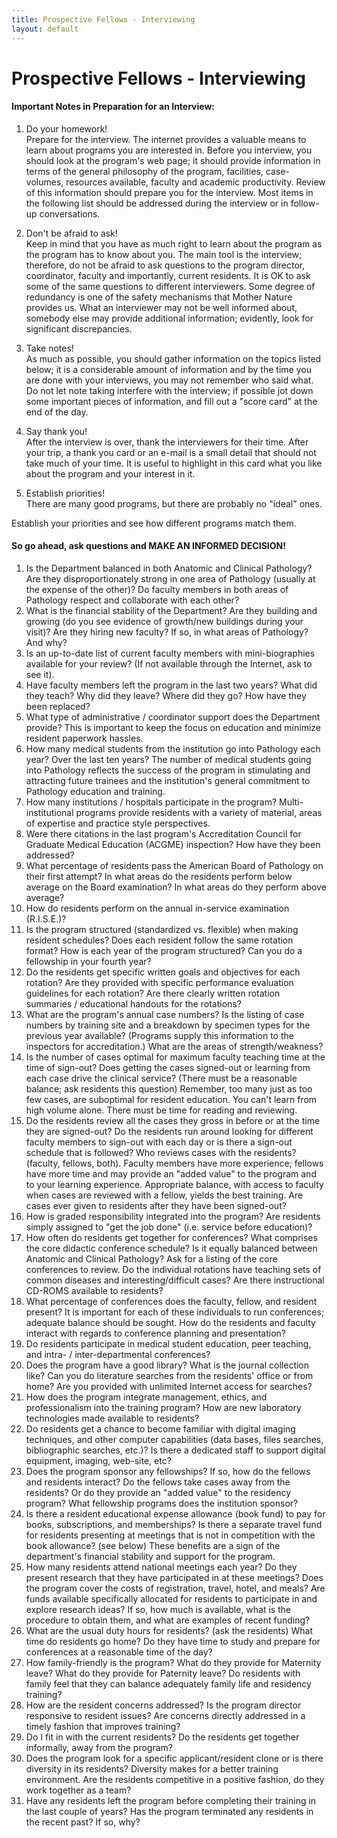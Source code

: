 ```yaml
---
title: Prospective Fellows - Interviewing 
layout: default
---
```

#  Prospective Fellows - Interviewing

#### Important Notes in Preparation for an Interview:

  1. Do your homework!  
Prepare for the interview. The internet provides a valuable means to learn
about programs you are interested in. Before you interview, you should look at
the program's web page; it should provide information in terms of the general
philosophy of the program, facilities, case-volumes, resources available,
faculty and academic productivity. Review of this information should prepare
you for the interview. Most items in the following list should be addressed
during the interview or in follow-up conversations.

  2. Don't be afraid to ask!  
Keep in mind that you have as much right to learn about the program as the
program has to know about you. The main tool is the interview; therefore, do
not be afraid to ask questions to the program director, coordinator, faculty
and importantly, current residents. It is OK to ask some of the same questions
to different interviewers. Some degree of redundancy is one of the safety
mechanisms that Mother Nature provides us. What an interviewer may not be well
informed about, somebody else may provide additional information; evidently,
look for significant discrepancies.

  3. Take notes!  
As much as possible, you should gather information on the topics listed below;
it is a considerable amount of information and by the time you are done with
your interviews, you may not remember who said what. Do not let note taking
interfere with the interview; if possible jot down some important pieces of
information, and fill out a "score card" at the end of the day.

  4. Say thank you!  
After the interview is over, thank the interviewers for their time. After your
trip, a thank you card or an e-mail is a small detail that should not take
much of your time. It is useful to highlight in this card what you like about
the program and your interest in it.

  5. Establish priorities!  
There are many good programs, but there are probably no "ideal" ones.

Establish your priorities and see how different programs match them.

#### So go ahead, ask questions and MAKE AN INFORMED DECISION!

  1. Is the Department balanced in both Anatomic and Clinical Pathology? Are they disproportionately strong in one area of Pathology (usually at the expense of the other)? Do faculty members in both areas of Pathology respect and collaborate with each other?
  2. What is the financial stability of the Department? Are they building and growing (do you see evidence of growth/new buildings during your visit)? Are they hiring new faculty? If so, in what areas of Pathology? And why?
  3. Is an up-to-date list of current faculty members with mini-biographies available for your review? (If not available through the Internet, ask to see it).
  4. Have faculty members left the program in the last two years? What did they teach? Why did they leave? Where did they go? How have they been replaced?
  5. What type of administrative / coordinator support does the Department provide? This is important to keep the focus on education and minimize resident paperwork hassles.
  6. How many medical students from the institution go into Pathology each year? Over the last ten years? The number of medical students going into Pathology reflects the success of the program in stimulating and attracting future trainees and the institution's general commitment to Pathology education and training.
  7. How many institutions / hospitals participate in the program? Multi-institutional programs provide residents with a variety of material, areas of expertise and practice style perspectives.
  8. Were there citations in the last program's Accreditation Council for Graduate Medical Education (ACGME) inspection? How have they been addressed?
  9. What percentage of residents pass the American Board of Pathology on their first attempt? In what areas do the residents perform below average on the Board examination? In what areas do they perform above average?
  10. How do residents perform on the annual in-service examination (R.I.S.E.)?
  11. Is the program structured (standardized vs. flexible) when making resident schedules? Does each resident follow the same rotation format? How is each year of the program structured? Can you do a fellowship in your fourth year?
  12. Do the residents get specific written goals and objectives for each rotation? Are they provided with specific performance evaluation guidelines for each rotation? Are there clearly written rotation summaries / educational handouts for the rotations?
  13. What are the program's annual case numbers? Is the listing of case numbers by training site and a breakdown by specimen types for the previous year available? (Programs supply this information to the inspectors for accreditation.) What are the areas of strength/weakness?
  14. Is the number of cases optimal for maximum faculty teaching time at the time of sign-out? Does getting the cases signed-out or learning from each case drive the clinical service? (There must be a reasonable balance; ask residents this question) Remember, too many just as too few cases, are suboptimal for resident education. You can't learn from high volume alone. There must be time for reading and reviewing.
  15. Do the residents review all the cases they gross in before or at the time they are signed-out? Do the residents run around looking for different faculty members to sign-out with each day or is there a sign-out schedule that is followed? Who reviews cases with the residents? (faculty, fellows, both). Faculty members have more experience; fellows have more time and may provide an "added value" to the program and to your learning experience. Appropriate balance, with access to faculty when cases are reviewed with a fellow, yields the best training. Are cases ever given to residents after they have been signed-out?
  16. How is graded responsibility integrated into the program? Are residents simply assigned to "get the job done" (i.e. service before education)?
  17. How often do residents get together for conferences? What comprises the core didactic conference schedule? Is it equally balanced between Anatomic and Clinical Pathology? Ask for a listing of the core conferences to review. Do the individual rotations have teaching sets of common diseases and interesting/difficult cases? Are there instructional CD-ROMS available to residents?
  18. What percentage of conferences does the faculty, fellow, and resident present? It is important for each of these individuals to run conferences; adequate balance should be sought. How do the residents and faculty interact with regards to conference planning and presentation?
  19. Do residents participate in medical student education, peer teaching, and intra- / inter-departmental conferences?
  20. Does the program have a good library? What is the journal collection like? Can you do literature searches from the residents' office or from home? Are you provided with unlimited Internet access for searches?
  21. How does the program integrate management, ethics, and professionalism into the training program? How are new laboratory technologies made available to residents?
  22. Do residents get a chance to become familiar with digital imaging techniques, and other computer capabilities (data bases, files searches, bibliographic searches, etc.)? Is there a dedicated staff to support digital equipment, imaging, web-site, etc?
  23. Does the program sponsor any fellowships? If so, how do the fellows and residents interact? Do the fellows take cases away from the residents? Or do they provide an "added value" to the residency program? What fellowship programs does the institution sponsor?
  24. Is there a resident educational expense allowance (book fund) to pay for books, subscriptions, and memberships? Is there a separate travel fund for residents presenting at meetings that is not in competition with the book allowance? (see below) These benefits are a sign of the department's financial stability and support for the program.
  25. How many residents attend national meetings each year? Do they present research that they have participated in at these meetings? Does the program cover the costs of registration, travel, hotel, and meals? Are funds available specifically allocated for residents to participate in and explore research ideas? If so, how much is available, what is the procedure to obtain them, and what are examples of recent funding?
  26. What are the usual duty hours for residents? (ask the residents) What time do residents go home? Do they have time to study and prepare for conferences at a reasonable time of the day?
  27. How family-friendly is the program? What do they provide for Maternity leave? What do they provide for Paternity leave? Do residents with family feel that they can balance adequately family life and residency training?
  28. How are the resident concerns addressed? Is the program director responsive to resident issues? Are concerns directly addressed in a timely fashion that improves training?
  29. Do I fit in with the current residents? Do the residents get together informally, away from the program?
  30. Does the program look for a specific applicant/resident clone or is there diversity in its residents? Diversity makes for a better training environment. Are the residents competitive in a positive fashion, do they work together as a team?
  31. Have any residents left the program before completing their training in the last couple of years? Has the program terminated any residents in the recent past? If so, why?

